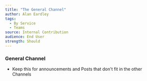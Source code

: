 ```yaml
---
title: "The General Channel"
author: Alan Eardley
tags: 
  - By Service
  - Teams
source: Internal Contribution
audience: End User
strength: Should
---
```

###	General Channel
- Keep this for announcements and Posts that don't fit in the other Channels
